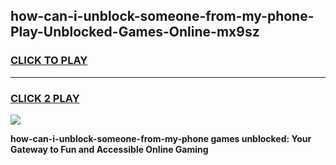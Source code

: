 
## how-can-i-unblock-someone-from-my-phone-Play-Unblocked-Games-Online-mx9sz
<h3>
<a href="https://premium76.site?title=how-can-i-unblock-someone-from-my-phone&ref=25A">CLICK TO PLAY</a></h3>
<hr>

<h3>
<a href="https://premium76.site?title=how-can-i-unblock-someone-from-my-phone&ref=25A">CLICK 2 PLAY</a>
  
</h3>

<a href="https://premium76.site?title=how-can-i-unblock-someone-from-my-phone&ref=25A"><img src="https://clearcache.store/games.png"></a>


**how-can-i-unblock-someone-from-my-phone games unblocked: Your Gateway to Fun and Accessible Online Gaming**
